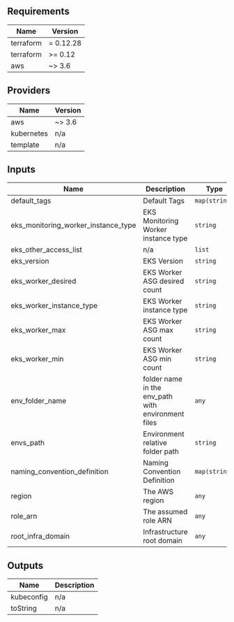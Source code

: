 ## Requirements

| Name | Version |
|------|---------|
| terraform | = 0.12.28 |
| terraform | >= 0.12 |
| aws | ~> 3.6 |

## Providers

| Name | Version |
|------|---------|
| aws | ~> 3.6 |
| kubernetes | n/a |
| template | n/a |

## Inputs

| Name | Description | Type | Default | Required |
|------|-------------|------|---------|:--------:|
| default\_tags | Default Tags | `map(string)` | n/a | yes |
| eks\_monitoring\_worker\_instance\_type | EKS Monitoring Worker instance type | `string` | `"t2.2xlarge"` | no |
| eks\_other\_access\_list | n/a | `list` | `[]` | no |
| eks\_version | EKS Version | `string` | `"1.15"` | no |
| eks\_worker\_desired | EKS Worker ASG desired count | `string` | `"3"` | no |
| eks\_worker\_instance\_type | EKS Worker instance type | `string` | `"t2.2xlarge"` | no |
| eks\_worker\_max | EKS Worker ASG max count | `string` | `"11"` | no |
| eks\_worker\_min | EKS Worker ASG min count | `string` | `"1"` | no |
| env\_folder\_name | folder name in the env\_path with environment files | `any` | n/a | yes |
| envs\_path | Environment relative folder path | `string` | `"../../../envs"` | no |
| naming\_convention\_definition | Naming Convention Definition | `map(string)` | `{}` | no |
| region | The AWS region | `any` | n/a | yes |
| role\_arn | The assumed role ARN | `any` | n/a | yes |
| root\_infra\_domain | Infrastructure root domain | `any` | n/a | yes |

## Outputs

| Name | Description |
|------|-------------|
| kubeconfig | n/a |
| toString | n/a |

